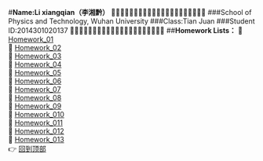 #**Name:Li xiangqian（李湘黔）**
:dolphin::dolphin::dolphin::dolphin::dolphin::dolphin::dolphin::dolphin::dolphin::dolphin::dolphin::dolphin::dolphin::dolphin::dolphin::dolphin::dolphin::dolphin::dolphin::dolphin::dolphin:
###School of Physics and Technology, Wuhan University
###Class:Tian Juan
###Student ID:2014301020137
:dolphin::dolphin::dolphin::dolphin::dolphin::dolphin::dolphin::dolphin::dolphin::dolphin::dolphin::dolphin::dolphin::dolphin::dolphin::dolphin::dolphin::dolphin::dolphin::dolphin::dolphin:
##**Homework Lists：**
:paperclip: [Homework_01](https://github.com/kolir/compuational_physics_N2014301020137/blob/master/Exercise_01.md "Finished")<br>
:paperclip: [Homework_02](https://github.com/kolir/compuational_physics_N2014301020137/blob/master/Chapter-1/Exercise_02.md "Finished")<br>
:paperclip: [Homework_03](https://github.com/kolir/compuational_physics_N2014301020137/blob/master/Chapter-1/Exercise_03.md "Finished")<br>
:paperclip: [Homework_04](https://github.com/kolir/compuational_physics_N2014301020137/blob/master/Chapter-1/Exercise_04.md "finished")<br>
:paperclip: [Homework_05]( "nope")<br>
:paperclip: [Homework_06]( "nope")<br>
:paperclip: [Homework_07]( "nope")<br>
:paperclip: [Homework_08]( "nope")<br>
:paperclip: [Homework_09]( "nope")<br>
:paperclip: [Homework_010]( "nope")<br>
:paperclip: [Homework_011]( "nope")<br>
:paperclip: [Homework_012]( "nope")<br>
:paperclip: [Homework_013]( "nope")<br>
:point_right: [回到顶部](#readme) 
